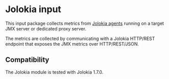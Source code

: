 # Jolokia input

This input package collects metrics from  [Jolokia agents](https://jolokia.org/reference/html/agents.html)  running on a target JMX server or dedicated proxy server.

The metrics are collected by communicating with a Jolokia HTTP/REST endpoint that exposes the JMX metrics over HTTP/REST/JSON.

## Compatibility

The Jolokia module is tested with Jolokia 1.7.0.